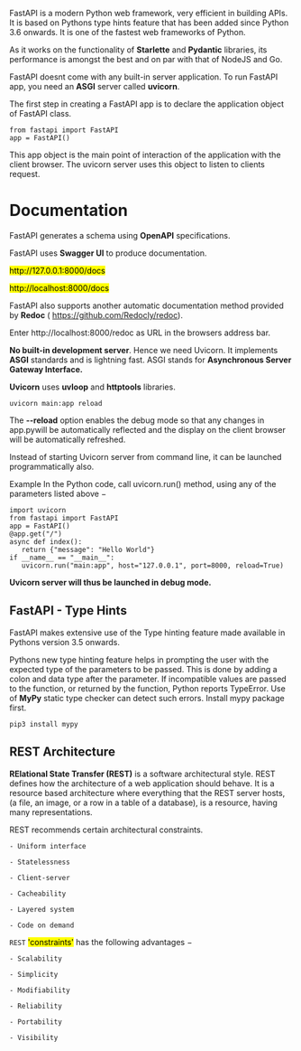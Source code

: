 FastAPI is a modern Python web framework, very efficient in building APIs. It is based on Pythons type hints feature that has been added since Python 3.6 onwards. It is one of the fastest web frameworks of Python.

As it works on the functionality of **Starlette** and **Pydantic** libraries, its performance is amongst the best and on par with that of NodeJS and Go.

FastAPI doesnt come with any built-in server application. To run FastAPI app, you need an **ASGI** server called **uvicorn**.

The first step in creating a FastAPI app is to declare the application object of FastAPI class.
```
from fastapi import FastAPI
app = FastAPI()
```
This app object is the main point of interaction of the application with the client browser. The uvicorn server uses this object to listen to clients request.

# Documentation
FastAPI generates a schema using **OpenAPI** specifications.

FastAPI uses **Swagger UI** to produce documentation.

<mark>
http://127.0.0.1:8000/docs</mark>

<mark>http://localhost:8000/docs
</mark>

FastAPI also supports another automatic documentation method provided by **Redoc** ( https://github.com/Redocly/redoc).

Enter http://localhost:8000/redoc as URL in the browsers address bar.

**No built-in development server**. Hence we need Uvicorn. It implements **ASGI** standards and is lightning fast. ASGI stands for **Asynchronous Server Gateway Interface.**

**Uvicorn** uses **uvloop** and **httptools** libraries.

```
uvicorn main:app reload
```
The **--reload** option enables the debug mode so that any changes in app.pywill be automatically reflected and the display on the client browser will be automatically refreshed.

Instead of starting Uvicorn server from command line, it can be launched programmatically also.

Example
In the Python code, call uvicorn.run() method, using any of the parameters listed above −
```
import uvicorn
from fastapi import FastAPI
app = FastAPI()
@app.get("/")
async def index():
   return {"message": "Hello World"}
if __name__ == "__main__":
   uvicorn.run("main:app", host="127.0.0.1", port=8000, reload=True)
```
**Uvicorn server will thus be launched in debug mode.**

## FastAPI - Type Hints
FastAPI makes extensive use of the Type hinting feature made available in Pythons version 3.5 onwards.

Pythons new type hinting feature helps in prompting the user with the expected type of the parameters to be passed. This is done by adding a colon and data type after the parameter.
If incompatible values are passed to the function, or returned by the function, Python reports TypeError. Use of **MyPy** static type checker can detect such errors. Install mypy package first.

```
pip3 install mypy
```

## REST Architecture

**RElational State Transfer (REST)** is a software architectural style. REST defines how the architecture of a web application should behave. It is a resource based architecture where everything that the REST server hosts, (a file, an image, or a row in a table of a database), is a resource, having many representations.

REST recommends certain architectural constraints.

```
- Uniform interface

- Statelessness

- Client-server

- Cacheability

- Layered system

- Code on demand
  ```

`REST` <mark>'constraints'</mark> has the following advantages −

```
- Scalability

- Simplicity

- Modifiability

- Reliability

- Portability

- Visibility
```
